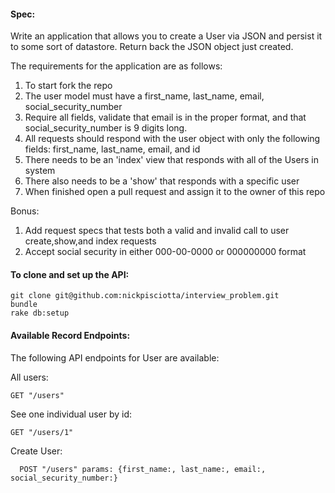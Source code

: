 #### Spec:

  Write an application that allows you to create a User via JSON and persist it to some sort of datastore. Return back the JSON object just created.

  The requirements for the application are as follows:

  1. To start fork the repo
  2. The user model must have a first_name, last_name, email, social_security_number
  3. Require all fields, validate that email is in the proper format, and that social_security_number is 9 digits long.
  4. All requests should respond with the user object with only the following fields: first_name, last_name, email, and id
  5. There needs to be an 'index' view that responds with all of the Users in system
  6. There also needs to be a 'show' that responds with a specific user
  7. When finished open a pull request and assign it to the owner of this repo

  Bonus:

  1. Add request specs that tests both a valid and invalid call to user create,show,and index requests
  2. Accept social security in either 000-00-0000 or 000000000 format


#### To clone and set up the API:
  ```
  git clone git@github.com:nickpisciotta/interview_problem.git
  bundle
  rake db:setup
  ```
  #### Available Record Endpoints:

  The following API endpoints for User are available:

  All users:

    GET "/users"

  See one individual user by id:   

    GET "/users/1"

  Create User:

      POST "/users" params: {first_name:, last_name:, email:, social_security_number:}
